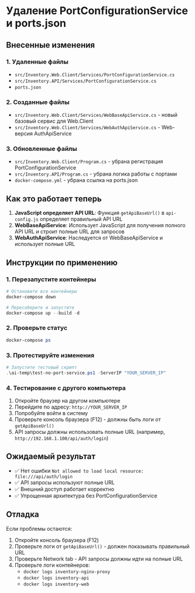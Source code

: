 # Удаление PortConfigurationService и ports.json

## Внесенные изменения

### 1. Удаленные файлы
- `src/Inventory.Web.Client/Services/PortConfigurationService.cs`
- `src/Inventory.API/Services/PortConfigurationService.cs`
- `ports.json`

### 2. Созданные файлы
- `src/Inventory.Web.Client/Services/WebBaseApiService.cs` - новый базовый сервис для Web.Client
- `src/Inventory.Web.Client/Services/WebAuthApiService.cs` - Web-версия AuthApiService

### 3. Обновленные файлы
- `src/Inventory.Web.Client/Program.cs` - убрана регистрация PortConfigurationService
- `src/Inventory.API/Program.cs` - убрана логика работы с портами
- `docker-compose.yml` - убрана ссылка на ports.json

## Как это работает теперь

1. **JavaScript определяет API URL**: Функция `getApiBaseUrl()` в `api-config.js` определяет правильный API URL
2. **WebBaseApiService**: Использует JavaScript для получения полного API URL и строит полные URL для запросов
3. **WebAuthApiService**: Наследуется от WebBaseApiService и использует полные URL

## Инструкции по применению

### 1. Перезапустите контейнеры
```powershell
# Остановите все контейнеры
docker-compose down

# Пересоберите и запустите
docker-compose up --build -d
```

### 2. Проверьте статус
```powershell
docker-compose ps
```

### 3. Протестируйте изменения
```powershell
# Запустите тестовый скрипт
.\ai-temp\test-no-port-service.ps1 -ServerIP "YOUR_SERVER_IP"
```

### 4. Тестирование с другого компьютера
1. Откройте браузер на другом компьютере
2. Перейдите по адресу: `http://YOUR_SERVER_IP`
3. Попробуйте войти в систему
4. Проверьте консоль браузера (F12) - должны быть логи от `getApiBaseUrl()`
5. API запросы должны использовать полные URL (например, `http://192.168.1.100/api/auth/login`)

## Ожидаемый результат

- ✅ Нет ошибки `Not allowed to load local resource: file:///api/auth/login`
- ✅ API запросы используют полные URL
- ✅ Внешний доступ работает корректно
- ✅ Упрощенная архитектура без PortConfigurationService

## Отладка

Если проблемы остаются:
1. Откройте консоль браузера (F12)
2. Проверьте логи от `getApiBaseUrl()` - должен показывать правильный URL
3. Проверьте Network tab - API запросы должны идти на полные URL
4. Проверьте логи контейнеров:
   - `docker logs inventory-nginx-proxy`
   - `docker logs inventory-api`
   - `docker logs inventory-web`
